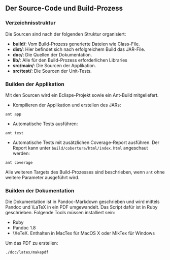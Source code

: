 ## Der Source-Code und Build-Prozess ##

### Verzeichnisstruktur ###

Die Sourcen sind nach der folgenden Struktur organisiert:

 * **build/**: Vom Build-Prozess generierte Dateien wie Class-File.
 * **dist/**: Hier befindet sich nach erfolgreichem Build das JAR-File.
 * **doc/**: Die Quellen der Dokumentation.
 * **lib/**: Alle für den Build-Prozess erforderlichen Libraries
 * **src/main/**: Die Sourcen der Applikation.
 * **src/test/**: Die Sourcen der Unit-Tests.


### Builden der Applikation ###

Mit den Sourcen wird ein Eclispe-Projekt sowie ein Ant-Build mitgeliefert.

* Kompilieren der Applikation und erstellen des JARs:

~~~~ 
ant app
~~~~ 


* Automatische Tests ausführen:

~~~~ 
ant test
~~~~ 

* Automatische Tests mit zusätzlichen Coverage-Report ausführen. Der Report kann
  unter `build/cobertura/html/index.html` angeschaut werden:

~~~~ 
ant coverage
~~~~ 


Alle weiteren Targets des Build-Prozesses sind beschrieben, wenn `ant` ohne
weitere Parameter ausgeführt wird.


### Builden der Dokumentation ###

Die Dokumentation ist in Pandoc-Markdown geschrieben und wird mittels Pandoc und
\LaTeX in ein PDF umgewandelt. Das Script dafür ist in Ruby geschrieben.
Folgende Tools müssen installiert sein:

* Ruby
* Pandoc 1.8
* \XeTeX. Enthalten in MacTex für MacOS X oder MikTex für Windows

Um das PDF zu erstellen:

~~~~ 
./doc/latex/makepdf
~~~~ 

